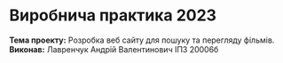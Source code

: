# Виробнича практика 2023

**Тема проекту:** Розробка веб сайту для пошуку та перегляду фільмів. 
**Виконав:** Лавренчук Андрій Валентинович ІПЗ 20006б
